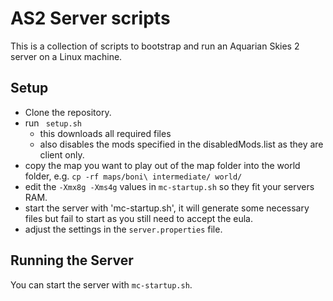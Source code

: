 # AS2 Server scripts
This is a collection of scripts to bootstrap and run an Aquarian Skies 2 server on a Linux machine.
## Setup
- Clone the repository.
- run ` setup.sh`
  - this downloads all required files
  - also disables the mods specified in the disabledMods.list as they are client only.
- copy the map you want to play out of the map folder into the world folder, e.g. `cp -rf maps/boni\ intermediate/ world/`
- edit the `-Xmx8g -Xms4g` values in `mc-startup.sh` so they fit your servers RAM.
- start the server with 'mc-startup.sh', it will generate some necessary files but fail to start as you still need to accept the eula.
- adjust the settings in the `server.properties` file.

## Running the Server
You can start the server with `mc-startup.sh`.
